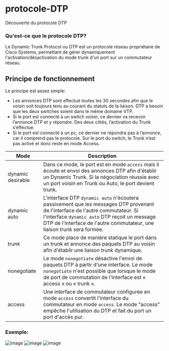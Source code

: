 # protocole-DTP
Découverte du protocole DTP

### Qu'est-ce que le protocole DTP?
Le Dynamic Trunk Protocol ou DTP est un protocole réseau propriétaire de Cisco Systems, permettant de gérer dynamiquement l'activation/désactivation du mode trunk d'un port sur un commutateur réseau.

## Principe de fonctionnement
Le principe est assez simple:

* Les annonces DTP sont effectué toutes les 30 secondes afin que le voisin soit toujours tenu au 
courant du statuts de la liaison. DTP a besoin que les deux switches soient dans le même domaine VTP.
* Si le port est connecté à un switch voisin, ce dernier va recevoir l’annonce DTP et y répondre. Des deux côtés, l’activation du Trunk s’effectue.
* Si le port est connecté à un pc, ce dernier ne répondra pas à l’annonce, car il comprend pas le protocole. Sur le port du switch, le Trunk n’est pas activé et donc reste en mode Access.

| Mode | Description |
| --- | --- |
| dynamic desirable |  Dans ce mode, le port est en mode `access` mais il écoute et envoi des annonces DTP afin d'établir un Dynamic Trunk. Si la négociation réussie avec un port voisin en Trunk ou Auto, le port devient trunk. |
| dynamic auto | L'interface DTP `dynamic auto` n'écoutera passivement que les messages DTP provenant de l'interface de l'autre commutateur. Si l'interface `dynamic auto` DTP reçoit un message DTP de l'interface de l'autre commutateur, une liaison trunk sera formée. |
| trunk | Ce mode place de manière statique le port dans un trunk et annonce des paquets  DTP au voisin afin d'établir une liaison trunk dynamique. |
| nonegotiate | Le mode `nonegotiate` désactive l'envoi de paquets DTP à partir d'une interface. Le mode `nonegotiate` n'est possible que lorsque le mode de port de commutation de l'interface est « access » ou « trunk ». |
| access | Une interface de commutateur configurée en mode `access` convertit l'interface du commutateur en mode `access`. Le mode "access" empêche l'utilisation du DTP et fait du port un port d'accès pur. |

### Exemple:
![image](https://user-images.githubusercontent.com/83721477/165760428-7557fb30-291e-4e73-9f2e-9e283c074837.png)
![image](https://user-images.githubusercontent.com/83721477/165760475-01b83a69-e8d3-4d7a-b19c-e7d749567f07.png)
![image](https://user-images.githubusercontent.com/83721477/165760527-4f4c9307-61a3-4292-9277-45c3a10c7efd.png)
